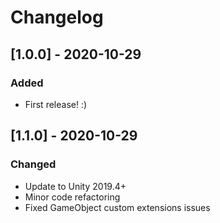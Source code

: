 # Changelog

## [1.0.0] - 2020-10-29
### Added
- First release! :)

## [1.1.0] - 2020-10-29
### Changed
- Update to Unity 2019.4+
- Minor code refactoring
- Fixed GameObject custom extensions issues